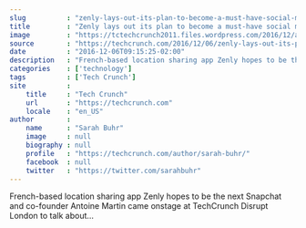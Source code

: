 ```yaml
---
slug          : "zenly-lays-out-its-plan-to-become-a-must-have-social-media-app"
title         : "Zenly lays out its plan to become a must-have social media app"
image         : "https://tctechcrunch2011.files.wordpress.com/2016/12/antonine-martin-zenly6.jpg?w=764&h=400&crop=1"
source        : "https://techcrunch.com/2016/12/06/zenly-lays-out-its-plan-to-become-a-must-have-social-media-app/"
date          : "2016-12-06T09:15:25-02:00"
description   : "French-based location sharing app Zenly hopes to be the next Snapchat and co-founder Antoine Martin came onstage at TechCrunch Disrupt London to talk about..."
categories    : ['technology']
tags          : ['Tech Crunch']
site          :
    title     : "Tech Crunch"
    url       : "https://techcrunch.com"
    locale    : "en_US"
author        :
    name      : "Sarah Buhr"
    image     : null
    biography : null
    profile   : "https://techcrunch.com/author/sarah-buhr/"
    facebook  : null
    twitter   : "https://twitter.com/sarahbuhr"
---
```


French-based location sharing app Zenly hopes to be the next Snapchat and co-founder Antoine Martin came onstage at TechCrunch Disrupt London to talk about...
